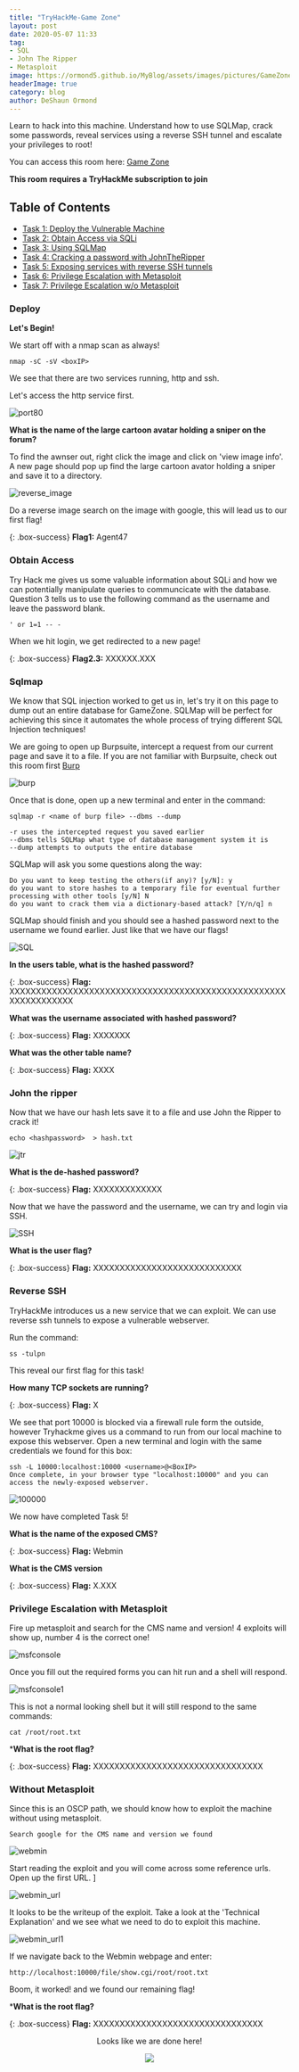```yaml
---
title: "TryHackMe-Game Zone"
layout: post
date: 2020-05-07 11:33
tag:
- SQL
- John The Ripper
- Metasploit
image: https://ormond5.github.io/MyBlog/assets/images/pictures/GameZone/GameZone.jpeg
headerImage: true
category: blog
author: DeShaun Ormond
---
```


Learn to hack into this machine. Understand how to use SQLMap, crack some passwords, reveal services using a reverse SSH tunnel and escalate your privileges to root!

You can access this room here: [Game Zone](https://tryhackme.com/room/gamezone)


__This room requires a TryHackMe subscription to join__

## Table of Contents

- [Task 1: Deploy the Vulnerable Machine](#Deploy)
- [Task 2: Obtain Access via SQLi](#Obtain-access)
- [Task 3: Using SQLMap](#sqlmap)
- [Task 4: Cracking a password with JohnTheRipper](#John-the-ripper)
- [Task 5: Exposing services with reverse SSH tunnels](#Reverse-SSH)
- [Task 6: Privilege Escalation with Metasploit](#Privilege-Escalation-with-Metasploit)
- [Task 7: Privilege Escalation w/o Metasploit](#Without-metasploit)
<!-- - [Video](#Video) -->

### Deploy

**Let's Begin!**

 We start off with a nmap scan as always! 
  
~~~
nmap -sC -sV <boxIP>
~~~

We see that there are two services running, http and ssh. 

Let's access the http service first. 

![port80](https://ormond5.github.io/MyBlog/assets/images/pictures/GameZone/webservice_80.png)

**What is the name of the large cartoon avatar holding a sniper on the forum?**

To find the awnser out, right click the image and click on 'view image info'. A new page should pop up find the large cartoon avator holding a sniper and save it to a directory. 

![reverse_image](https://ormond5.github.io/MyBlog/assets/images/pictures/GameZone/Reverse_Image.png)

Do a reverse image search on the image with google, this will lead us to our first flag! 

{: .box-success}
**Flag1:** Agent47

### Obtain Access

Try Hack me gives us some valuable information about SQLi and how we can potentially manipulate queries to communcicate with the database. 
Question 3 tells us to use the following command as the username and leave the password blank. 

```
' or 1=1 -- -
```

When we hit login, we get redirected to a new page! 

{: .box-success}
**Flag2.3:** XXXXXX.XXX

### Sqlmap

We know that SQL injection worked to get us in, let's try it on this page to dump out an entire database for GameZone. 
SQLMap will be perfect for achieving this since it automates the whole process of trying different SQL Injection techniques!  

We are going to open up Burpsuite, intercept a request from our current page and save it to a file. If you are not familiar with Burpsuite, check out this room first [Burp](https://tryhackme.com/room/learnburp)

![burp](https://ormond5.github.io/MyBlog/assets/images/pictures/GameZone/Burp-hydra.png)

Once that is done, open up a new terminal and enter in the command:

```
sqlmap -r <name of burp file> --dbms --dump

-r uses the intercepted request you saved earlier
--dbms tells SQLMap what type of database management system it is
--dump attempts to outputs the entire database
```

SQLMap will ask you some questions along the way: 

```
Do you want to keep testing the others(if any)? [y/N]: y
do you want to store hashes to a temporary file for eventual further processing with other tools [y/N] N
do you want to crack them via a dictionary-based attack? [Y/n/q] n
```

SQLMap should finish and you should see a hashed password next to the username we found earlier. Just like that we have our flags! 

![SQL](https://ormond5.github.io/MyBlog/assets/images/pictures/GameZone/sqlmap.png)

**In the users table, what is the hashed password?**


{: .box-success}
**Flag:**  XXXXXXXXXXXXXXXXXXXXXXXXXXXXXXXXXXXXXXXXXXXXXXXXXXXXXXXXXXXXXXXX

**What was the username associated with hashed password?**

{: .box-success}
**Flag:** XXXXXXX

**What was the other table name?**

{: .box-success}
**Flag:** XXXX

### John the ripper

Now that we have our hash lets save it to a file and use John the Ripper to crack it! 

```
echo <hashpassword>  > hash.txt 
```

![jtr](https://ormond5.github.io/MyBlog/assets/images/pictures/GameZone/password.png)


**What is the de-hashed password?**

{: .box-success}
**Flag:** XXXXXXXXXXXXX


Now that we have the password and the username, we can try and login via SSH. 

![SSH](https://ormond5.github.io/MyBlog/assets/images/pictures/GameZone/SSH_flag.png)

**What is the user flag?**

{: .box-success}
**Flag:** XXXXXXXXXXXXXXXXXXXXXXXXXXXX

### Reverse SSH

TryHackMe introduces us a new service that we can exploit. We can use reverse ssh tunnels to expose a vulnerable webserver. 

Run the command:

```
ss -tulpn
```

This reveal our first flag for this task!

**How many TCP sockets are running?**

{: .box-success}
**Flag:** X

We see that port 10000 is blocked via a firewall rule form the outside, however Tryhackme gives us a command to run from our local machine to expose this webserver. Open a new terminal and login with the same credentials we found for this box: 

```
ssh -L 10000:localhost:10000 <username>@<BoxIP>
Once complete, in your browser type "localhost:10000" and you can access the newly-exposed webserver.
```
![100000](https://ormond5.github.io/MyBlog/assets/images/pictures/GameZone/webservice10000.png)

We now have completed Task 5!

**What is the name of the exposed CMS?**

{: .box-success}
**Flag:** Webmin


**What is the CMS version**

{: .box-success}
**Flag:** X.XXX
### Privilege Escalation with Metasploit

Fire up metasploit and search for the CMS name and version! 4 exploits will show up, number 4 is the correct one! 

![msfconsole](https://ormond5.github.io/MyBlog/assets/images/pictures/GameZone/msfconsle.png)


Once you fill out the required forms you can hit run and a shell will respond. 

![msfconsole1](https://ormond5.github.io/MyBlog/assets/images/pictures/GameZone/exploit_msfconsole.png)

This is not a normal looking shell but it will still respond to the same commands: 

```
cat /root/root.txt
```

***What is the root flag?**

{: .box-success}
**Flag:** XXXXXXXXXXXXXXXXXXXXXXXXXXXXXXXX

### Without Metasploit

Since this is an OSCP path, we should know how to exploit the machine without using metasploit. 

```
Search google for the CMS name and version we found
```
![webmin](https://ormond5.github.io/MyBlog/assets/images/pictures/GameZone/webmin.png)

Start reading the exploit and you will come across some reference urls. Open up the first URL. ]

![webmin_url](https://ormond5.github.io/MyBlog/assets/images/pictures/GameZone/webmin_url.png)

It looks to be the writeup of the exploit. Take a look at the 'Technical Explanation' and we see what we need to do to exploit this machine. 

![webmin_url1](https://ormond5.github.io/MyBlog/assets/images/pictures/GameZone/webmin_url1.png)

If we navigate back to the Webmin webpage and enter:

```
http://localhost:10000/file/show.cgi/root/root.txt
```
Boom, it worked! and we found our remaining flag! 

***What is the root flag?**

{: .box-success}
**Flag:** XXXXXXXXXXXXXXXXXXXXXXXXXXXXXXXX

<p align="center">
 Looks like we are done here!
</p>

<p align="center"> 
  <img src="https://media.giphy.com/media/6HOkD1pSCne4E/giphy.gif">
</p>

 
